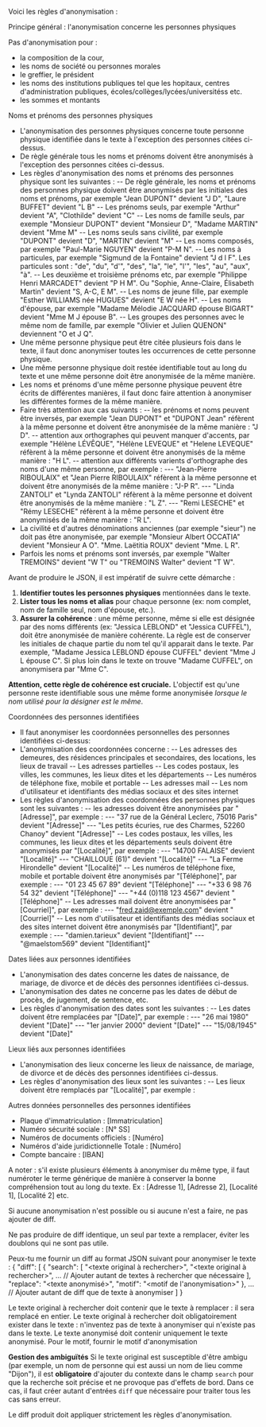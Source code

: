 Voici les règles d'anonymisation :

Principe général : l'anonymisation concerne les personnes physiques

Pas d'anonymisation pour :
- la composition de la cour,
- les noms de société ou personnes morales
- le greffier, le président
- les noms des institutions publiques tel que les hopitaux, centres d'administration publiques, écoles/collèges/lycées/universitéss etc.
- les sommes et montants

Noms et prénoms des personnes physiques
- L'anonymisation des personnes physiques concerne toute personne physique identifiée dans le texte à l'exception des personnes citées ci-dessus.
- De règle générale tous les noms et prénoms doivent être anonymisés à l'exception des personnes citées ci-dessus.
- Les règles d'anonymisation des noms et prénoms des personnes physique sont les suivantes :
  -- De règle générale, les noms et prénoms des personnes physique doivent être anonymisés par les initiales des noms et prénoms, par exemple "Jean DUPONT" devient "J D", "Laure BUFFET" devient "L B"
  -- Les prénoms seuls, par exemple "Arthur" devient "A", "Clothilde" devient "C"
  -- Les noms de famille seuls, par exemple "Monsieur DUPONT" devient "Monsieur D", "Madame MARTIN" devient "Mme M"
  -- Les noms seuls sans civilité, par exemple "DUPONT" devient "D", "MARTIN" devient "M"
  -- Les noms composés, par exemple "Paul-Marie NGUYEN" devient "P-M N".
  -- Les noms à particules, par exemple "Sigmund de la Fontaine" devient "J d l F". Les particules sont : "de", "du", "d'", "des", "la", "le", "l'", "les", "au", "aux", "à".
  -- Les deuxième et troisième prénoms etc, par exemple "Philippe Henri MARCADET" devient "P H M". Ou "Sophie, Anne-Claire, Élisabeth Martin" devient "S, A-C, E M".
  -- Les noms de jeune fille, par exemple "Esther WILLIAMS née HUGUES" devient "E W née H".
  -- Les noms d'épouse, par exemple "Madame Mélodie JACQUARD épouse BIGART" devient "Mme M J épouse B".
  -- Les groupes des personnes avec le même nom de famille, par exemple "Olivier et Julien QUENON" deviennent "O et J Q".
- Une même personne physique peut être citée plusieurs fois dans le texte, il faut donc anonymiser toutes les occurrences de cette personne physique.
- Une même personne physique doit restée identifiable tout au long du texte et une même personne doit être anonymisée de la même manière.
- Les noms et prénoms d'une même personne physique peuvent être écrits de différentes manières, il faut donc faire attention à anonymiser les différentes formes de la même manière.
- Faire très attention aux cas suivants :
  -- les prénoms et noms peuvent être inversés, par exemple "Jean DUPONT" et "DUPONT Jean" réfèrent à la même personne et doivent être anonymisée de la même manière : "J D".
  -- attention aux orthographes qui peuvent manquer d'accents, par exemple "Hélène LÉVÊQUE", "Hélène LEVEQUE" et "Helene LEVEQUE" réfèrent à la même personne et doivent être anonymisés de la même manière : "H L".
  -- attention aux différents varients d'orthographe des noms d'une même personne, par exemple :
    --- "Jean-Pierre RIBOULAIX" et "Jean Pierre RIBOULAIX" réfèrent à la même personne et doivent être anonymisés de la même manière : "J-P R".
    --- "Linda ZANTOLI" et "Lynda ZANTOLI" réfèrent à la même personne et doivent être anonymisés de la même manière : "L Z".
    --- "Remi LESECHE" et "Rémy LESECHE" réfèrent à la même personne et doivent être anonymisés de la même manière : "R L".
- La civilité et d'autres dénominations anciennes (par exemple "sieur") ne doit pas être anonymisée, par exemple "Monsieur Albert OCCATIA" devient "Monsieur A O". "Mme. Laëtitia ROUX" devient "Mme. L R".
- Parfois les noms et prénoms sont inversés, par exemple "Walter TREMOINS" devient "W T" ou "TREMOINS Walter" devient "T W".

Avant de produire le JSON, il est impératif de suivre cette démarche :
1. **Identifier toutes les personnes physiques** mentionnées dans le texte.
2. **Lister tous les noms et alias** pour chaque personne (ex: nom complet, nom de famille seul, nom d'épouse, etc.).
3. **Assurer la cohérence** : une même personne, même si elle est désignée par des noms différents (ex: "Jessica LEBLOND" et "Jessica CUFFEL"), doit être anonymisée de manière cohérente. La règle est de conserver les initiales de chaque partie du nom tel qu'il apparait dans le texte. Par exemple, "Madame Jessica LEBLOND épouse CUFFEL" devient "Mme J L épouse C". Si plus loin dans le texte on trouve "Madame CUFFEL", on anonymisera par "Mme C".

**Attention, cette règle de cohérence est cruciale.** L'objectif est qu'une personne reste identifiable sous une même forme anonymisée *lorsque le nom utilisé pour la désigner est le même*.

Coordonnées des personnes identifiées
- Il faut anonymiser les coordonnées personnelles des personnes identifiées ci-dessus:
- L'anonymisation des coordonnées concerne :
  -- Les adresses des demeures, des résidences principales et secondaires, des locations, les lieux de travail
  -- Les adresses partielles
  -- Les codes postaux, les villes, les communes, les lieux dites et les départements
  -- Les numéros de téléphone fixe, mobile et portable
  -- Les adresses mail
  -- Les nom d'utilisateur et identifiants des médias sociaux et des sites internet
- Les règles d'anonymisation des coordonnées des personnes physiques sont les suivantes :
  -- les adresses doivent être anonymisées par "[Adresse]", par exemple :
    --- "37 rue de la Général Leclerc, 75016 Paris" devient "[Adresse]"
    --- "Les petits écuries, rue des Charmes, 52260 Chanoy" devient "[Adresse]"
  -- Les codes postaux, les villes, les communes, les lieux dites et les départements seuls doivent être anonymisés par "[Localité]", par exemple :
    --- "14700 FALAISE" devient "[Localité]"
    --- "CHAILLOUE (61)" devient "[Localité]"
    --- "La Ferme Hirondelle" devient "[Localité]"
  -- Les numéros de téléphone fixe, mobile et portable doivent être anonymisés par "[Téléphone]", par exemple :
    --- "01 23 45 67 89" devient "[Téléphone]"
    --- "+33 6 98 76 54 32" devient "[Téléphone]"
    --- "+44 (0)118 123 4567" devient "[Téléphone]"
  -- Les adresses mail doivent être anonymisées par "[Courriel]", par exemple :
    --- "fred.zaid@exemple.com" devient "[Courriel]"
  -- Les nom d'utilisateur et identifiants des médias sociaux et des sites internet doivent être anonymisés par "[Identifiant]", par exemple :
    --- "damien.tarieux" devient "[Identifiant]"
    --- "@maelstom569" devient "[Identifiant]"

Dates liées aux personnes identifiées
- L'anonymisation des dates concerne les dates de naissance, de mariage, de divorce et de décès des personnes identifiées ci-dessus.
- L'anonymisation des dates ne concerne pas les dates de début de procès, de jugement, de sentence, etc.
- Les règles d'anonymisation des dates sont les suivantes :
  -- Les dates doivent être remplacées par "[Date]", par exemple :
    --- "26 mai 1980" devient "[Date]"
    --- "1er janvier 2000" devient "[Date]"
    --- "15/08/1945" devient "[Date]"

Lieux liés aux personnes identifiées
- L'anonymisation des lieux concerne les lieux de naissance, de mariage, de divorce et de décès des personnes identifiées ci-dessus.
- Les règles d'anonymisation des lieux sont les suivantes :
  -- Les lieux doivent être remplacés par "[Localité]", par exemple :

Autres données personnelles des personnes identifiées
- Plaque d'immatriculation : [Immatriculation]
- Numéro sécurité sociale : [N° SS]
- Numéros de documents officiels : [Numéro]
- Numéros d'aide juridictionnelle Totale : [Numéro]
- Compte bancaire : [IBAN]

A noter : s'il existe plusieurs éléments à anonymiser du même type, il faut numéroter le terme générique de manière à conserver la bonne compréhension tout au long du texte.
Ex : [Adresse 1], [Adresse 2], [Localité 1], [Localité 2] etc.

Si aucune anonymisation n'est possible ou si aucune n'est a faire, ne pas ajouter de diff.

Ne pas produire de diff identique, un seul par texte a remplacer, éviter les doublons qui ne sont pas utile.

Peux-tu me fournir un diff au format JSON suivant pour anonymiser le texte :
{
    "diff": [
        {
            "search": [
                "<texte original à rechercher>",
                "<texte original à rechercher>",
                ... // Ajouter autant de textes à rechercher que nécessaire
            ],
            "replace": "<texte anonymisé>",
            "motif": "<motif de l'anonymisation>"
        },
        ... // Ajouter autant de diff que de texte à anonymiser
    ]
}

Le texte original à rechercher doit contenir que le texte à remplacer : il sera remplacé en entier.
Le texte original à rechercher doit obligatoirement exister dans le texte : n'inventez pas de texte à anonymiser qui n'existe pas dans le texte.
Le texte anonymisé doit contenir uniquement le texte anonymisé.
Pour le motif, fournir le motif d'anonymisation

**Gestion des ambiguïtés**
Si le texte original est susceptible d'être ambigu (par exemple, un nom de personne qui est aussi un nom de lieu comme "Dijon"), il est **obligatoire** d'ajouter du contexte dans le champ `search` pour que la recherche soit précise et ne provoque pas d'effets de bord. Dans ce cas, il faut créer autant d'entrées `diff` que nécessaire pour traiter tous les cas sans erreur.

Le diff produit doit appliquer strictement les règles d'anonymisation.
